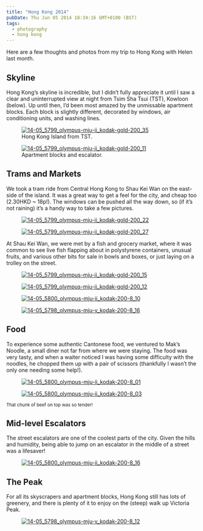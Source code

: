 ```yaml
---
title: "Hong Kong 2014"
pubDate: Thu Jun 05 2014 18:34:16 GMT+0100 (BST)
tags:
  - photography
  - hong kong
---
```


<p>Here are a few thoughts and photos from my trip to Hong Kong with Helen last month.</p>

<h2>Skyline</h2>

<p>Hong Kong&#x2019;s skyline is incredible, but I didn&#x2019;t fully appreciate it until I saw a clear and uninterrupted view at night from Tsim Sha Tsui (TST), Kowloon (below). Up until then, I&#x2019;d been most amazed by the unmissable apartment blocks. Each block is slightly different, decorated by windows, air conditioning units, and washing lines.</p>

<figure><a href="https://www.flickr.com/photos/domchristie/14344141981" title="14-05_5799_olympus-mju-ii_kodak-gold-200_35 by dom christie, on Flickr"><img src="https://farm3.staticflickr.com/2899/14344141981_1fd2fbd68f.jpg" alt="14-05_5799_olympus-mju-ii_kodak-gold-200_35"></a><figcaption>Hong Kong Island from TST.</figcaption></figure>

<figure><a href="https://www.flickr.com/photos/domchristie/14160810259" title="14-05_5799_olympus-mju-ii_kodak-gold-200_11 by dom christie, on Flickr"><img src="https://farm3.staticflickr.com/2900/14160810259_ba71c7c576_c.jpg" alt="14-05_5799_olympus-mju-ii_kodak-gold-200_11"></a><figcaption>Apartment blocks and escalator.</figcaption></figure>

<h2>Trams and Markets</h2>

<p>We took a tram ride from Central Hong Kong to Shau Kei Wan on the east-side of the island. It was a great way to get a feel for the city, and cheap too (2.30HKD ~ 18p!). The windows can be pushed all the way down, so (if it&#x2019;s not raining) it&#x2019;s a handy way to take a few pictures.</p>

<figure><a href="https://www.flickr.com/photos/domchristie/14160975237" title="14-05_5799_olympus-mju-ii_kodak-gold-200_22 by dom christie, on Flickr"><img src="https://farm3.staticflickr.com/2906/14160975237_ebf9905bf6.jpg" alt="14-05_5799_olympus-mju-ii_kodak-gold-200_22"></a></figure>

<figure><a href="https://www.flickr.com/photos/domchristie/14160806169" title="14-05_5799_olympus-mju-ii_kodak-gold-200_27 by dom christie, on Flickr"><img src="https://farm3.staticflickr.com/2925/14160806169_e6f6b10446.jpg" alt="14-05_5799_olympus-mju-ii_kodak-gold-200_27"></a></figure>

<p>At Shau Kei Wan, we were met by a fish and grocery market, where it was common to see live fish flapping about in polystyrene containers, unusual fruits, and various other bits for sale in bowls and boxes, or just laying on a trolley on the street.</p>

<figure><a href="https://www.flickr.com/photos/domchristie/14160822758" title="14-05_5799_olympus-mju-ii_kodak-gold-200_15 by dom christie, on Flickr"><img src="https://farm4.staticflickr.com/3861/14160822758_6f04793aa3.jpg" alt="14-05_5799_olympus-mju-ii_kodak-gold-200_15"></a></figure>

<figure><a href="https://www.flickr.com/photos/domchristie/14346637994" title="14-05_5799_olympus-mju-ii_kodak-gold-200_12 by dom christie, on Flickr"><img src="https://farm4.staticflickr.com/3925/14346637994_b51cfa758e.jpg" alt="14-05_5799_olympus-mju-ii_kodak-gold-200_12"></a></figure>

<figure><a href="https://www.flickr.com/photos/domchristie/14160832148" title="14-05_5800_olympus-mju-ii_kodak-200-8_10 by dom christie, on Flickr"><img src="https://farm4.staticflickr.com/3917/14160832148_403136c799.jpg" alt="14-05_5800_olympus-mju-ii_kodak-200-8_10"></a></figure>

<figure><a href="https://www.flickr.com/photos/domchristie/14160989337" title="14-05_5798_olympus-mju-v_kodak-200-8_16 by dom christie, on Flickr"><img src="https://farm4.staticflickr.com/3877/14160989337_8af218c090.jpg" alt="14-05_5798_olympus-mju-v_kodak-200-8_16"></a></figure>

<h2>Food</h2>

<p>To experience some authentic Cantonese food, we ventured to Mak&#x2019;s Noodle, a small diner not far from where we were staying. The food was very tasty, and when a waiter noticed I was having some difficulty with the noodles, he chopped them up with a pair of scissors (thankfully I wasn&#x2019;t the only one needing some help!).</p>

<figure><a href="https://www.flickr.com/photos/domchristie/14160881000" title="14-05_5800_olympus-mju-ii_kodak-200-8_01 by dom christie, on Flickr"><img src="https://farm3.staticflickr.com/2932/14160881000_a1a4b1bfc1.jpg" alt="14-05_5800_olympus-mju-ii_kodak-200-8_01"></a></figure>

<figure><a href="https://www.flickr.com/photos/domchristie/14160830038" title="14-05_5800_olympus-mju-ii_kodak-200-8_03 by dom christie, on Flickr"><img src="https://farm4.staticflickr.com/3867/14160830038_6f5a33f090.jpg" alt="14-05_5800_olympus-mju-ii_kodak-200-8_03"></a></figure>

<p class="caption"><small>That chunk of beef on top was so tender!</small></p>

<h2>Mid-level Escalators</h2>

<p>The street escalators are one of the coolest parts of the city. Given the hills and humidity, being able to jump on an escalator in the middle of a street was a lifesaver!</p>

<figure><a href="https://www.flickr.com/photos/domchristie/14345888192" title="14-05_5800_olympus-mju-ii_kodak-200-8_16 by dom christie, on Flickr"><img src="https://farm3.staticflickr.com/2937/14345888192_72c6f67948.jpg" alt="14-05_5800_olympus-mju-ii_kodak-200-8_16"></a></figure>

<h2>The Peak</h2>

<p>For all its skyscrapers and apartment blocks, Hong Kong still has lots of greenery, and there is plenty of it to enjoy on the (steep) walk up Victoria Peak.</p>

<figure><a href="https://www.flickr.com/photos/domchristie/14160886220" title="14-05_5798_olympus-mju-v_kodak-200-8_12 by dom christie, on Flickr"><img src="https://farm3.staticflickr.com/2901/14160886220_1828d38199.jpg" alt="14-05_5798_olympus-mju-v_kodak-200-8_12"></a></figure>
